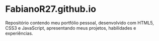 # FabianoR27.github.io
Repositório contendo meu portfólio pessoal, desenvolvido com HTML5, CSS3 e JavaScript, apresentando meus projetos, habilidades e experiências.
